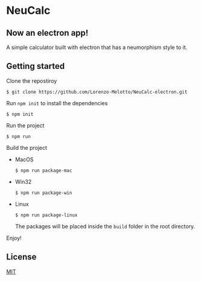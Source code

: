 # NeuCalc

## **Now an electron app!**

A simple calculator built with electron that has a neumorphism style to it.

## Getting started

Clone the repostiroy

```shell
$ git clone https://github.com/Lorenzo-Melotto/NeuCalc-electron.git
```

Run `npm init` to install the dependencies

```shell
$ npm init
```

Run the project

```shell
$ npm run
```

Build the project

- MacOS
  ```shell
  $ npm run package-mac
  ```
- Win32
  ```shell
  $ npm run package-win
  ```
- Linux
  ```shell
  $ npm run package-linux
  ```
  The packages will be placed inside the `build` folder in the root directory.

Enjoy!

## License

[MIT](LICENSE.md)
